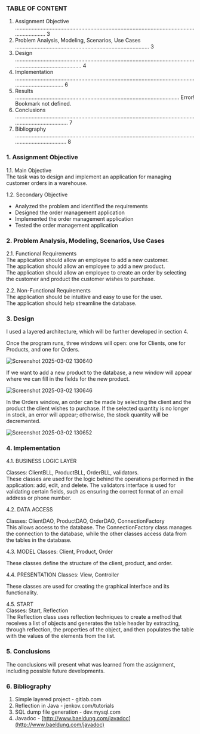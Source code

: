 
### TABLE OF CONTENT

1. Assignment Objective ........................................................................................................................................... 3  
2. Problem Analysis, Modeling, Scenarios, Use Cases ......................................................................................... 3  
3. Design ................................................................................................................................................................... 4  
4. Implementation ....................................................................................................................................................... 6  
5. Results ............................................................................................................. Error! Bookmark not defined.  
6. Conclusions .......................................................................................................................................................... 7  
7. Bibliography ......................................................................................................................................................... 8  

### 1. Assignment Objective

1.1. Main Objective  
The task was to design and implement an application for managing customer orders in a warehouse.

1.2. Secondary Objective
- Analyzed the problem and identified the requirements
- Designed the order management application
- Implemented the order management application
- Tested the order management application

### 2. Problem Analysis, Modeling, Scenarios, Use Cases

2.1. Functional Requirements  
The application should allow an employee to add a new customer.  
The application should allow an employee to add a new product.  
The application should allow an employee to create an order by selecting the customer and product the customer wishes to purchase.

2.2. Non-Functional Requirements  
The application should be intuitive and easy to use for the user.  
The application should help streamline the database.

### 3. Design

I used a layered architecture, which will be further developed in section 4.

Once the program runs, three windows will open: one for Clients, one for Products, and one for Orders.

![Screenshot 2025-03-02 130640](https://github.com/user-attachments/assets/3aceb134-a1b1-4543-b1cd-a397d9813874)


If we want to add a new product to the database, a new window will appear where we can fill in the fields for the new product.

![Screenshot 2025-03-02 130646](https://github.com/user-attachments/assets/140a34ea-eeb6-4a4c-81fc-015ae2579b78)


In the Orders window, an order can be made by selecting the client and the product the client wishes to purchase. If the selected quantity is no longer in stock, an error will appear; otherwise, the stock quantity will be decremented.

![Screenshot 2025-03-02 130652](https://github.com/user-attachments/assets/29b06a31-c5d2-4dec-8f41-700486dff4cc)


### 4. Implementation

4.1. BUSINESS LOGIC LAYER

Classes: ClientBLL, ProductBLL, OrderBLL, validators.  
These classes are used for the logic behind the operations performed in the application: add, edit, and delete. The validators interface is used for validating certain fields, such as ensuring the correct format of an email address or phone number.

4.2. DATA ACCESS

Classes: ClientDAO, ProductDAO, OrderDAO, ConnectionFactory  
This allows access to the database. The ConnectionFactory class manages the connection to the database, while the other classes access data from the tables in the database.

4.3. MODEL Classes: Client, Product, Order

These classes define the structure of the client, product, and order.

4.4. PRESENTATION Classes: View, Controller

These classes are used for creating the graphical interface and its functionality.

4.5. START  
Classes: Start, Reflection  
The Reflection class uses reflection techniques to create a method that receives a list of objects and generates the table header by extracting, through reflection, the properties of the object, and then populates the table with the values of the elements from the list.

### 5. Conclusions

The conclusions will present what was learned from the assignment, including possible future developments.

### 6. Bibliography

1. Simple layered project - gitlab.com  
2. Reflection in Java - jenkov.com/tutorials  
3. SQL dump file generation - dev.mysql.com  
4. Javadoc - [http://www.baeldung.com/javadoc](http://www.baeldung.com/javadoc)



